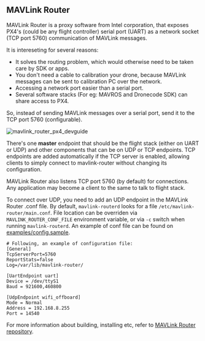 ## MAVLink Router ##

MAVLink Router is a proxy software from Intel corporation, that exposes PX4's (could be any flight controller) serial port (UART) as a network socket (TCP port 5760) communication of MAVLink messages.

It is intereseting for several reasons:
- It solves the routing problem, which would otherwise need to be taken care by SDK or apps.
- You don't need a cable to calibration your drone, because MAVLink messages can be sent to calibration PC over the network.
- Accessing a network port easier than a serial port.
- Several software stacks (For eg: MAVROS and Dronecode SDK) can share access to PX4.

So, instead of sending MAVLink messages over a serial port, send it to the TCP port 5760 (configurable).

![mavlink_router_px4_devguide](https://user-images.githubusercontent.com/26615772/38861319-e8f33afe-424f-11e8-83bd-4fb209769bee.png)

There's one **master** endpoint that should be the flight stack (either on UART or UDP) and other components that can be on UDP or TCP endpoints. TCP endpoints are added automatically if the TCP server is enabled, allowing clients to simply connect to mavlink-router without changing its configuration.

MAVLink Router also listens TCP port 5760 (by default) for connections. Any application may become a client to the same to talk to flight stack.

To connect over UDP, you need to add an UDP endpoint in the MAVLink Router .conf file. By default, `mavlink-routerd` looks for a file `/etc/mavlink-router/main.conf`. File location can be overriden via `MAVLINK_ROUTER_CONF_FILE` environment variable, or via `-c`  switch when running `mavlink-routerd`. An example of conf file can be found on [examples/config.sample](https://github.com/intel/mavlink-router/blob/master/examples/config.sample).

```
# Following, an example of configuration file:
[General]
TcpServerPort=5760
ReportStats=false
Log=/var/lib/mavlink-router/

[UartEndpoint uart]
Device = /dev/ttyS1
Baud = 921600,460800

[UdpEndpoint wifi_offboard]
Mode = Normal
Address = 192.168.8.255
Port = 14540
```

For more information about building, installing etc, refer to [MAVLink Router repository](https://github.com/intel/mavlink-router).
